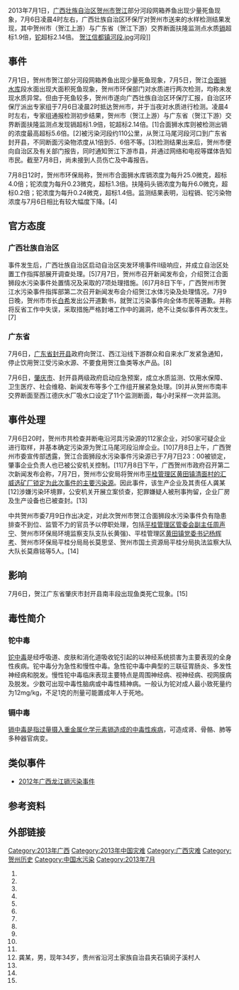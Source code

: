2013年7月1日，[广西壮族自治区](../Page/广西壮族自治区.md "wikilink")[贺州市](../Page/贺州市.md "wikilink")[贺江](../Page/贺江.md "wikilink")部分河段网箱养鱼出现少量死鱼现象，7月6日凌晨4时左右，广西壮族自治区环保厅对贺州市送来的水样检测结果发现，其中贺州市（贺江上游）与广东省（贺江下游）交界断面扶隆监测点水质[镉](../Page/镉.md "wikilink")超标1.9倍，[铊](../Page/铊.md "wikilink")超标2.14倍。 [贺江信都镇河段.jpg](https://zh.wikipedia.org/wiki/File:贺江信都镇河段.jpg "fig:贺江信都镇河段.jpg")河段\]\]

## 事件

7月1日，贺州市贺江部分河段网箱养鱼出现少量死鱼现象，7月5日，贺江[合面狮水库](../Page/合面狮水库.md "wikilink")段水面出现大面积死鱼现象，贺州市环保部门对水质进行两次检测，均称未发现水质异常。但由于死鱼较多，贺州市遂向广西壮族自治区环保厅汇报，自治区环保厅派出专家组于7月6日凌晨2时抵达贺州市，并于当夜对水质进行检测。凌晨4时左右，专家组通报检测初步结果，贺州市（贺江上游）与广东省（贺江下游）交界断面扶隆监测点发现镉超标1.9倍，铊超标2.14倍。\[1\]合面狮水库则被检测出镉的浓度最高超标5.6倍。\[2\]被污染河段约110公里，从贺江马尾河段河口到广东省封开县，不同断面污染物浓度从1倍到5．6倍不等。\[3\]检测结果出来后，贺州市便向自治区及有关部门报告，同时通知贺江下游市县，并通过网络和电视等媒体告知市民。截至7月8日，尚未接到人员伤亡及中毒报告。

7月8日12时，贺州市环保局称，贺州市合面狮水库镉浓度为每升25.0微克，超标4.0倍；铊浓度为每升0.23微克，超标1.3倍。扶隆码头镉浓度为每升6.0微克，超标0.2倍；铊浓度为每升0.24微克，超标1.4倍。监测结果表明，沿程镉、铊污染物浓度与7月6日相比有较大幅度下降。\[4\]

## 官方态度

### 广西壮族自治区

事件发生后，广西壮族自治区启动自治区突发环境事件Ⅱ级响应，并成立自治区处置工作指挥部展开调查处理。\[5\]7月7日，贺州市召开新闻发布会，介绍贺江合面狮段水污染事件处置情况及采取的7项处理措施。\[6\]7月8日下午，广西贺州市贺江水污染事件指挥部第二次召开新闻发布会介绍贺江水体污染及处理情况。7月9日晚，贺州市市长[白希](../Page/白希.md "wikilink")发出公开道歉书，就贺江污染事件向全体市民等道歉。并称将反省工作中失误，采取措施严格封堵工作中的漏洞，绝不让类似事件再次发生。\[7\]

### 广东省

7月6日，[广东省](../Page/广东省.md "wikilink")[封开县](../Page/封开县.md "wikilink")政府向贺江、西江沿线下游群众和自来水厂发紧急通知，停止饮用贺江受污染水源、不要食用贺江鱼类等水产品。\[8\]

7月6日，[肇庆市](../Page/肇庆市.md "wikilink")、封开县两级政府启动应急预案，成立水质监测、饮用水保障、卫生医疗、社会维稳、新闻发布等多个工作组开展紧急处理。\[9\]并从贺州市南丰交界断面至西江德庆水厂吸水口设定了11个监测断面，每小时采样一次并监测。

## 事件处理

7月6日20时，贺州市共检查并断电沿河具污染源的112家企业，对50家可疑企业进行取样，并基本确定污染源为贺江马尾河段沿岸企业。\[10\]7月8日上午，广西贺州市委宣传部透露，贺江合面狮段水污染事件污染源已于7月7日23：00被锁定，肇事企业负责人也已被公安机关控制。\[11\]7月8日下午，广西贺州市政府召开第二次新闻发布会称，7月7日，贺州市公安局将贺州市[平桂管理区](https://zh.wikipedia.org/wiki/平桂管理区 "wikilink")[黄田镇清面村的汇威选矿厂锁定为此次事件的主要污染源](https://zh.wikipedia.org/wiki/黄田镇 "wikilink")。因此事件，该生产企业及其责任人龚某\[12\]涉嫌污染环境罪，公安机关开展立案侦查，犯罪嫌疑人被刑事拘留，企业厂房及生产设备也已被查封。\[13\]

中共贺州市委7月9日作出决定，对此次贺州市贺江合面狮段水污染事件负有隐患排查不到位、监管不力的官员予以停职处理，包括[平桂管理区管委会副主任周声宁](https://zh.wikipedia.org/wiki/平桂管理区 "wikilink")、贺州市环保局环境监察支队支队长黄强)、平桂管理区[黄田镇党委书记杨辉考](https://zh.wikipedia.org/wiki/黄田镇 "wikilink")、贺州市环保局平桂分局局长莫思坚、贺州市国土资源局平桂分局执法监察大队大队长莫鼎铭等5人。\[14\]

## 影响

7月6日，贺江广东省肇庆市封开县南丰段出现鱼类死亡现象。\[15\]

## 毒性简介

### 铊中毒

[铊中毒](../Page/铊中毒.md "wikilink")是经呼吸道、皮肤和消化道吸收铊引起的以神经系统损害为主要表现的全身性疾病。铊中毒分为急性和慢性中毒。急性铊中毒中典型的三联征胃肠炎、多发性神经病和脱发。慢性铊中毒临床表现主要特点是周围神经病、视神经病、视网膜病及脱发。少数可出现中毒性脑病或中毒性精神病。一般认为铊对成人最小致死量约为12mg/kg，不足1克的剂量可能置成年人于死地。

### 镉中毒

[镉中毒是指过量摄入重金属化学元素镉造成的中毒性疾病](https://zh.wikipedia.org/wiki/镉中毒 "wikilink")，可造成肾、骨骼、肺等多种器官病变。

## 类似事件

  - [2012年广西龙江镉污染事件](../Page/2012年广西龙江镉污染事件.md "wikilink")

## 参考资料

## 外部链接

[Category:2013年广西](https://zh.wikipedia.org/wiki/Category:2013年广西 "wikilink") [Category:2013年中国灾难](https://zh.wikipedia.org/wiki/Category:2013年中国灾难 "wikilink") [Category:广西灾难](https://zh.wikipedia.org/wiki/Category:广西灾难 "wikilink") [Category:贺州历史](https://zh.wikipedia.org/wiki/Category:贺州历史 "wikilink") [Category:中国水污染](https://zh.wikipedia.org/wiki/Category:中国水污染 "wikilink") [Category:2013年7月](https://zh.wikipedia.org/wiki/Category:2013年7月 "wikilink")

1.
2.
3.
4.
5.
6.
7.
8.
9.
10.
11.
12. 龚某，男，现年34岁，贵州省沿河土家族自治县夹石镇闵子溪村人
13.
14.
15.